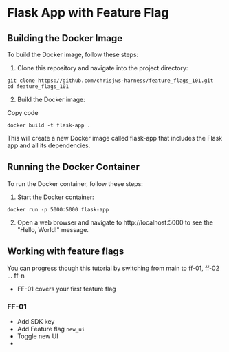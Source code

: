 # Flask App with Feature Flag

## Building the Docker Image
To build the Docker image, follow these steps:

1. Clone this repository and navigate into the project directory:

```
git clone https://github.com/chrisjws-harness/feature_flags_101.git
cd feature_flags_101
```

2. Build the Docker image:

Copy code
```
docker build -t flask-app .
```
This will create a new Docker image called flask-app that includes the Flask app and all its dependencies.

## Running the Docker Container
To run the Docker container, follow these steps:

1. Start the Docker container:

```
docker run -p 5000:5000 flask-app
```

2. Open a web browser and navigate to http://localhost:5000 to see the "Hello, World!" message.

## Working with feature flags

You can progress though this tutorial by switching from main to ff-01, ff-02 ... ff-n

* FF-01 covers your first feature flag

### FF-01

* Add SDK key
* Add Feature flag `new_ui`
* Toggle new UI
* 